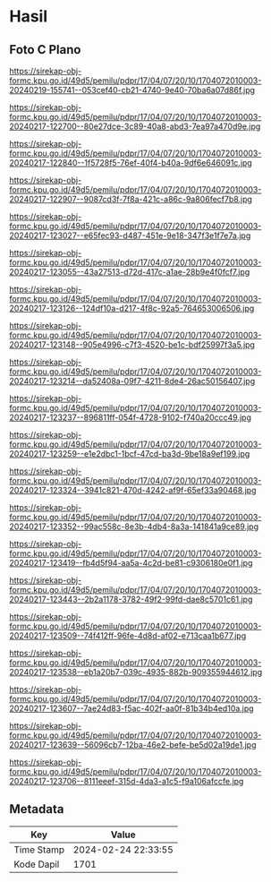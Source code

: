 # Hasil

## Foto C Plano

https://sirekap-obj-formc.kpu.go.id/49d5/pemilu/pdpr/17/04/07/20/10/1704072010003-20240219-155741--053cef40-cb21-4740-9e40-70ba6a07d86f.jpg

https://sirekap-obj-formc.kpu.go.id/49d5/pemilu/pdpr/17/04/07/20/10/1704072010003-20240217-122700--80e27dce-3c89-40a8-abd3-7ea97a470d9e.jpg

https://sirekap-obj-formc.kpu.go.id/49d5/pemilu/pdpr/17/04/07/20/10/1704072010003-20240217-122840--1f5728f5-76ef-40f4-b40a-9df6e646091c.jpg

https://sirekap-obj-formc.kpu.go.id/49d5/pemilu/pdpr/17/04/07/20/10/1704072010003-20240217-122907--9087cd3f-7f8a-421c-a86c-9a806fecf7b8.jpg

https://sirekap-obj-formc.kpu.go.id/49d5/pemilu/pdpr/17/04/07/20/10/1704072010003-20240217-123027--e65fec93-d487-451e-9e18-347f3e1f7e7a.jpg

https://sirekap-obj-formc.kpu.go.id/49d5/pemilu/pdpr/17/04/07/20/10/1704072010003-20240217-123055--43a27513-d72d-417c-a1ae-28b9e4f0fcf7.jpg

https://sirekap-obj-formc.kpu.go.id/49d5/pemilu/pdpr/17/04/07/20/10/1704072010003-20240217-123126--124df10a-d217-4f8c-92a5-764653006506.jpg

https://sirekap-obj-formc.kpu.go.id/49d5/pemilu/pdpr/17/04/07/20/10/1704072010003-20240217-123148--905e4996-c7f3-4520-be1c-bdf25997f3a5.jpg

https://sirekap-obj-formc.kpu.go.id/49d5/pemilu/pdpr/17/04/07/20/10/1704072010003-20240217-123214--da52408a-09f7-4211-8de4-26ac50156407.jpg

https://sirekap-obj-formc.kpu.go.id/49d5/pemilu/pdpr/17/04/07/20/10/1704072010003-20240217-123237--896811ff-054f-4728-9102-f740a20ccc49.jpg

https://sirekap-obj-formc.kpu.go.id/49d5/pemilu/pdpr/17/04/07/20/10/1704072010003-20240217-123259--e1e2dbc1-1bcf-47cd-ba3d-9be18a9ef199.jpg

https://sirekap-obj-formc.kpu.go.id/49d5/pemilu/pdpr/17/04/07/20/10/1704072010003-20240217-123324--3941c821-470d-4242-af9f-65ef33a90468.jpg

https://sirekap-obj-formc.kpu.go.id/49d5/pemilu/pdpr/17/04/07/20/10/1704072010003-20240217-123352--99ac558c-8e3b-4db4-8a3a-141841a9ce89.jpg

https://sirekap-obj-formc.kpu.go.id/49d5/pemilu/pdpr/17/04/07/20/10/1704072010003-20240217-123419--fb4d5f94-aa5a-4c2d-be81-c9306180e0f1.jpg

https://sirekap-obj-formc.kpu.go.id/49d5/pemilu/pdpr/17/04/07/20/10/1704072010003-20240217-123443--2b2a1178-3782-49f2-99fd-dae8c5701c61.jpg

https://sirekap-obj-formc.kpu.go.id/49d5/pemilu/pdpr/17/04/07/20/10/1704072010003-20240217-123509--74f412ff-96fe-4d8d-af02-e713caa1b677.jpg

https://sirekap-obj-formc.kpu.go.id/49d5/pemilu/pdpr/17/04/07/20/10/1704072010003-20240217-123538--eb1a20b7-039c-4935-882b-909355944612.jpg

https://sirekap-obj-formc.kpu.go.id/49d5/pemilu/pdpr/17/04/07/20/10/1704072010003-20240217-123607--7ae24d83-f5ac-402f-aa0f-81b34b4ed10a.jpg

https://sirekap-obj-formc.kpu.go.id/49d5/pemilu/pdpr/17/04/07/20/10/1704072010003-20240217-123639--56096cb7-12ba-46e2-befe-be5d02a19de1.jpg

https://sirekap-obj-formc.kpu.go.id/49d5/pemilu/pdpr/17/04/07/20/10/1704072010003-20240217-123706--8111eeef-315d-4da3-a1c5-f9a106afccfe.jpg


## Metadata

| Key        | Value               |
| ---------- | ------------------- |
| Time Stamp | 2024-02-24 22:33:55 |
| Kode Dapil | 1701                |



